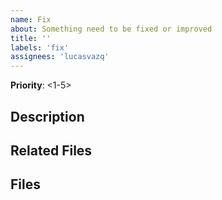 ```yaml
---
name: Fix
about: Something need to be fixed or improved
title: ''
labels: 'fix'
assignees: 'lucasvazq'
---
```

**Priority**: <1-5>

## Description
[//]: # (Description here)

## Related Files
[//]: # (Related files to the fix)

## Files
[//]: # (Attach necesarry files for the fix or provide code with titles separated in block)
